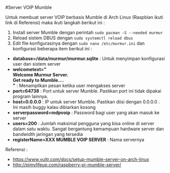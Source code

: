 #Server VOIP Mumble

Untuk membuat server VOIP berbasis Mumble di Arch Linux (Raspbian ikuti link di Referensi) maka ikuti langkah berikut ini :

1. Install server Mumble dengan perintah `sudo pacman -S --needed murmur`
2. Reload sistem DBUS dengan `sudo systemctl reload dbus`
3. Edit file konfigurasinya dengan `sudo nano /etc/murmur.ini` dan konfigurasi beberapa item berikut ini :
  - **database=/data/murmur/murmur.sqlite** : Untuk menyimpan konfigurasi user dan sistem server
  - **welcometext="<br />Welcome <b>Murmur Server</b>.<br />Get ready to Mumble....<br />"** : Menampilkan pesan ketika user mengakses server
  - **port=64738** : Port untuk server Mumble. Pastikan port ini tidak dipakai program lainnya.
  - **host=0.0.0.0** : IP untuk server Mumble. Pastikan diisi dengan 0.0.0.0 . Ini masih buggy kalau dibiarkan kosong
  - **serverpassword=mdpvoip** : Password bagi user yang akan masuk ke server
  - **users=200** : Jumlah maksimal pengguna yang bisa online di server dalam satu waktu. Sangat bergantung kemampuan hardware server dan bandwidth jaringan yang tersedia
  - **registerName=XXX MUMBLE VOIP SERVER** : Nama servernya
 



Referensi :
- https://www.vultr.com/docs/setup-mumble-server-on-arch-linux
- http://pimylifeup.com/raspberry-pi-mumble-server/
